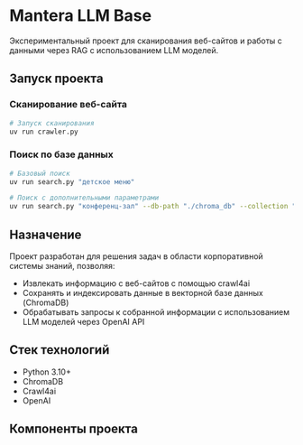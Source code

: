 # Mantera LLM Base

Экспериментальный проект для сканирования веб-сайтов и работы с данными через RAG с использованием LLM моделей.

## Запуск проекта

### Сканирование веб-сайта

```bash
# Запуск сканирования
uv run crawler.py
```

### Поиск по базе данных

```bash
# Базовый поиск
uv run search.py "детское меню"

# Поиск с дополнительными параметрами
uv run search.py "конференц-зал" --db-path "./chroma_db" --collection "website_data" --results 10
```

## Назначение

Проект разработан для решения задач в области корпоративной системы знаний, позволяя:

- Извлекать информацию с веб-сайтов с помощью crawl4ai
- Сохранять и индексировать данные в векторной базе данных (ChromaDB)
- Обрабатывать запросы к собранной информации с использованием LLM моделей через OpenAI API

## Стек технологий

- Python 3.10+
- ChromaDB
- Crawl4ai
- OpenAI

## Компоненты проекта
